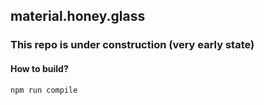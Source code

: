 ## material.honey.glass

### This repo is under construction (very early state)

#### How to build?

`npm run compile`